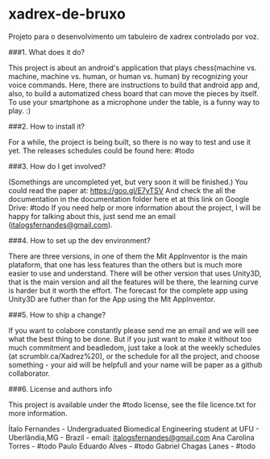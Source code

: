 # xadrex-de-bruxo
Projeto para o desenvolvimento um tabuleiro de xadrex controlado por voz.

###1. What does it do?

This project is about an android's application that plays chess(machine vs. machine, machine vs. human, or human vs. human) by recognizing your voice commands. Here, there are instructions to build that android app and, also, to build a automatized chess board that can move the pieces by itself. To use your smartphone as a microphone under the table, is a funny way to play. :)

###2. How to install it?

For a while, the project is being built, so there is no way to test and use it yet.
The releases schedules could be found here: #todo

###3. How do I get involved?

(Somethings are uncompleted yet, but very soon it will be finished.)
You could read the paper at: https://goo.gl/E7yTSV 
And check the all the documentation in the documentation folder here et at this link on Google Drive: #todo
If you need help or more information about the project, I will be happy for talking about this, just send me an email (italogsfernandes@gmail.com).

###4. How to set up the dev environment?

There are three versions, in one of them the Mit AppInventor is the main plataform, that one has less features than the others but is much more easier to use and understand. There will be other version that uses Unity3D, that is the main version and all the features will be there, the learning curve is harder but it worth the effort. The forecast for the complete app using Unity3D are futher than for the App using the Mit AppInventor.

###5. How to ship a change?

If you want to colabore constantly please send me an email and we will see what the best thing to be done. But if you just want to make it without too much commitment and beadledom, just take a look at the weekly schedules (at scrumblr.ca/Xadrez%20), or the schedule for all the project, and choose something - your aid will be helpfull and your name will be paper as a github collaborator.

###6. License and authors info

This project is available under the #todo license, see the file licence.txt for more information.

Ítalo Fernandes - Undergraduated Biomedical Engineering student at UFU - Uberlândia,MG - Brazil - email: italogsfernandes@gmail.com
Ana Carolina Torres - #todo
Paulo Eduardo Alves - #todo
Gabriel Chagas Lanes - #todo





